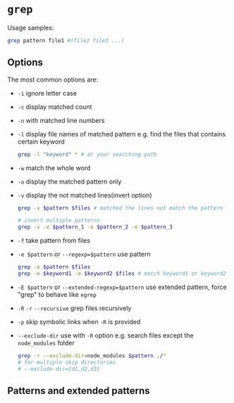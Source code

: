 # `grep`

Usage samples:

```bash
grep pattern file1 #(file2 file3 ...)

```

## Options

The most common options are:

* `-i` ignore letter case

* `-c` display matched count

* `-n` with matched line numbers

* `-l` display file names of matched pattern
  e.g. find the files that contains certain keyword
  ```bash
  grep -l "keyword" * # or your searching path
  ```

* `-w` match the whole word

* `-o` display the matched pattern only

* `-v` display the not matched lines(invert option)
   ```bash
   grep -v $pattern $files # matched the lines not match the pattern
   
   # invert multiple patterns
   grep -v -e $pattern_1 -e $pattern_2 -e $pattern_3
   ```

* `-f` take pattern from files

* `-e $pattern` or `--regexp=$pattern` use pattern
  ```bash
  grep -e $pattern $files
  grep -e $keyword1 -e $keyword2 $files # match keyword1 or keyword2
  ```

* `-E $pattern` or `--extended-regexp=$pattern` use extended pattern, force "grep" to behave like `egrep`

* `-R` `-r` `--recursive` grep files recursively

* `-p` skip symbolic links when `-R` is provided

* `--exclude-dir` use with `-R` option
  e.g. search files except the `node_modules` folder
  ```bash
  grep -r --exclude-dir=node_modules $pattern ./*
  # for multiple skip directories 
  # --exclude-dir={d1,d2,d3}
  ```

## Patterns and extended patterns

